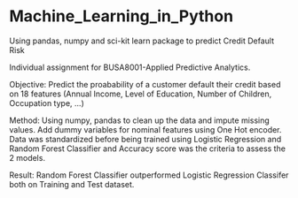 # Machine_Learning_in_Python
Using pandas, numpy and sci-kit learn package to predict Credit Default Risk

Individual assignment for BUSA8001-Applied Predictive Analytics.

Objective: Predict the proabability of a customer default their credit based on 18 features (Annual Income, Level of Education, Number of Children, Occupation type, ...)

Method: Using numpy, pandas to clean up the data and impute missing values. Add dummy variables for nominal features using One Hot encoder. Data was standardized before being trained using Logistic Regression and Random Forest Classifier and Accuracy score was the criteria to assess the 2 models. 

Result:  Random Forest Classifier outperformed Logistic Regression Classifer both on Training and Test dataset.
